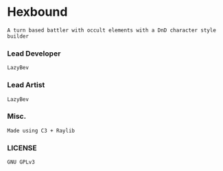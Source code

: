 # Hexbound
```A turn based battler with occult elements with a DnD character style builder```

### Lead Developer
```LazyBev```

### Lead Artist
```LazyBev```

### Misc.
```Made using C3 + Raylib```

### LICENSE
```GNU GPLv3```
